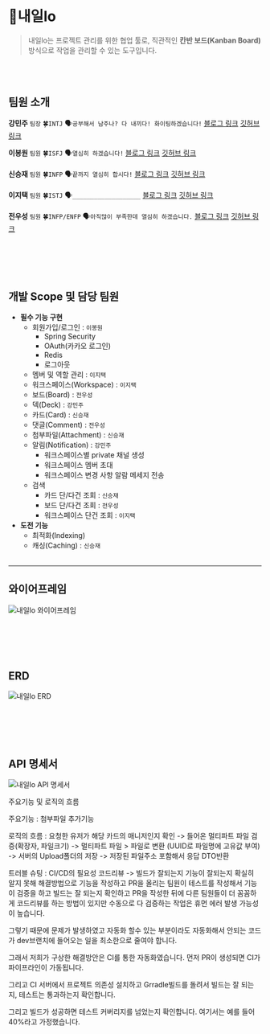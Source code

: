 # 🏃내일lo
> 내일lo는 프로젝트 관리를 위한 협업 툴로, 직관적인 **칸반 보드(Kanban Board)** 방식으로 작업을 관리할 수 있는 도구입니다.

<br><br>

## 팀원 소개
**강민주**	`팀장`	🍀`INTJ`	🗣️`공부해서 남주나? 다 내끼다! 화이팅하겠습니다!`  [블로그 링크](https://ajtwltsk.tistory.com/)	[깃허브 링크](https://github.com/MinjuKang727)	 <br>

**이봉원**	`팀원`	🍀`ISFJ`	🗣️`열심히 하겠습니다!`  [블로그 링크](https://movieid94.tistory.com/)	[깃허브 링크](https://github.com/LeeBongwon94)	 <br>	
**신승재**	`팀원`	🍀`INFP`	🗣️`끝까지 열심히 합시다!` [블로그 링크](https://durururuk.tistory.com/)	[깃허브 링크](https://github.com/durururuk)	 <br>	
**이지택**	`팀원`	🍀`ISTJ`  🗣️`___________________`     	[블로그 링크](https://diary-3.tistory.com/)	[깃허브 링크](https://github.com/jitaeklee)	 <br>	
**전우성**	`팀원`	🍀`INFP/ENFP`	🗣️`아직많이 부족한데 열심히 하겠습니다.` [블로그 링크](https://blog.naver.com/zeno9302)	[깃허브 링크](https://github.com/zenoWS/zenoWs)	 <br>


<Br><Br>
---
## 개발 Scope 및 담당 팀원
- **필수 기능 구현**
    - 회원가입/로그인 : `이봉원`
        - Spring Security
        - OAuth(카카오 로그인)
        - Redis
        - 로그아웃
    - 멤버 및 역할 관리 : `이지택`
    - 워크스페이스(Workspace) : `이지택`
    - 보드(Board) : `전우성`
    - 덱(Deck) : `강민주`
    - 카드(Card) : `신승재`
    - 댓글(Comment) : `전우성`
    - 첨부파일(Attachment) : `신승재`
    - 알림(Notification) : `강민주`
      - 워크스페이스별 private 채널 생성
      - 워크스페이스 멤버 초대
      - 워크스페이스 변경 사항 알람 메세지 전송
    - 검색
        - 카드 단/다건 조회 : `신승재`
        - 보드 단/다건 조회 : `전우성`
        - 워크스페이스 단건 조회 : `이지택`
- **도전 기능**
    - 최적화(Indexing)
    - 캐싱(Caching) : `신승재`
<br><br>
---
## 와이어프레임
![내일lo 와이어프레임](https://github.com/user-attachments/assets/8324e7c8-63ef-499f-b391-511b342565c0)

<br><Br>
---
## ERD
![내일lo ERD](https://github.com/user-attachments/assets/72622a84-8c72-471b-9ea8-c957c2ea2676)

<br><Br>
---
## API 명세서
![내일lo API 명세서](https://github.com/user-attachments/assets/f71c2f0a-6569-4a80-9fd8-b1196ac5e0f6)

주요기능 및 로직의 흐름

주요기능 : 첨부파일 추가기능

로직의 흐름 : 요청한 유저가 해당 카드의 매니저인지 확인 -> 들어온 멀티파트 파일 검증(확장자, 파일크기) -> 멀티파트 파일 > 파일로 변환 (UUID로 파일명에 고유값 부여) -> 서버의 Upload폴더의 저장 -> 저장된 파일주소 포함해서 응답 DTO반환

트러블 슈팅 : CI/CD의 필요성 
코드리뷰 -> 빌드가 잘되는지 기능이 잘되는지 확실히 알지 못해 해결방법으로 기능을 작성하고 PR을 올리는 팀원이 테스트를 작성해서 기능이 검증을 하고 빌드는 잘 되는지 확인하고 PR을 작성한 뒤에 다른 팀원들이 더 꼼꼼하게 코드리뷰를 하는 방법이 있지만 수동으로 다 검증하는 작업은
휴먼 에러 발생 가능성이 높습니다.

그렇기 때문에 문제가 발생하였고 자동화 할수 있는 부분이라도 자동화해서 안되는 코드가 dev브랜치에 들어오는 일을 최소한으로 줄여야 합니다.

그래서 저희가 구상한 해결방안은 CI를 통한 자동화였습니다. 먼저 PR이 생성되면 CI가 파이프라인이 가동됩니다.

그리고 CI 서버에서 프로젝트 의존성 설치하고 Grradle빌드를 돌려서 빌드는 잘 되는지, 테스트는 통과하는지 확인합니다.

그리고 빌드가 성공하면 테스트 커버리지를 넘었는지 확인합니다. 여기서는 예를 들어 40%라고 가정했습니다.
